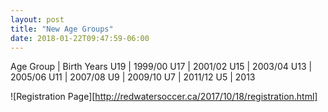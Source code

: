 ```yaml
---
layout: post
title: "New Age Groups"
date: 2018-01-22T09:47:59-06:00
---
```


Age Group | Birth Years
U19 | 1999/00
U17 | 2001/02
U15 | 2003/04
U13 | 2005/06
U11 | 2007/08
U9 | 2009/10
U7 | 2011/12
U5 | 2013

![Registration Page][http://redwatersoccer.ca/2017/10/18/registration.html]
